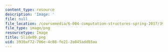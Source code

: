 ```yaml
---
content_type: resource
description: 'Image: '
file: null
file_location: /coursemedia/6-004-computation-structures-spring-2017/3910af72706e4c08fe212a045add03aa_Slide09.png
file_type: image/png
resourcetype: Image
title: Slide09.png
uid: 3910af72-706e-4c08-fe21-2a045add03aa
---
```

